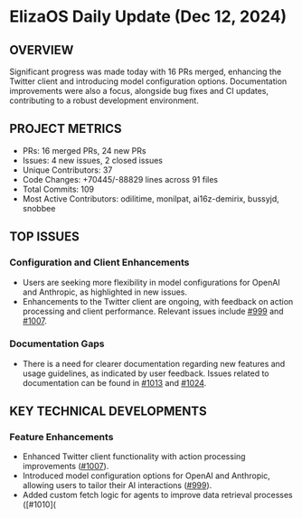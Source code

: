 # ElizaOS Daily Update (Dec 12, 2024)

## OVERVIEW 
Significant progress was made today with 16 PRs merged, enhancing the Twitter client and introducing model configuration options. Documentation improvements were also a focus, alongside bug fixes and CI updates, contributing to a robust development environment.

## PROJECT METRICS
- PRs: 16 merged PRs, 24 new PRs
- Issues: 4 new issues, 2 closed issues
- Unique Contributors: 37
- Code Changes: +70445/-88829 lines across 91 files
- Total Commits: 109
- Most Active Contributors: odilitime, monilpat, ai16z-demirix, bussyjd, snobbee

## TOP ISSUES
### Configuration and Client Enhancements
- Users are seeking more flexibility in model configurations for OpenAI and Anthropic, as highlighted in new issues.
- Enhancements to the Twitter client are ongoing, with feedback on action processing and client performance. Relevant issues include [#999](https://github.com/elizaos/eliza/issues/999) and [#1007](https://github.com/elizaos/eliza/issues/1007).

### Documentation Gaps
- There is a need for clearer documentation regarding new features and usage guidelines, as indicated by user feedback. Issues related to documentation can be found in [#1013](https://github.com/elizaos/eliza/issues/1013) and [#1024](https://github.com/elizaos/eliza/issues/1024).

## KEY TECHNICAL DEVELOPMENTS
### Feature Enhancements
- Enhanced Twitter client functionality with action processing improvements ([#1007](https://github.com/elizaos/eliza/pull/1007)).
- Introduced model configuration options for OpenAI and Anthropic, allowing users to tailor their AI interactions ([#999](https://github.com/elizaos/eliza/pull/999)).
- Added custom fetch logic for agents to improve data retrieval processes ([#1010](